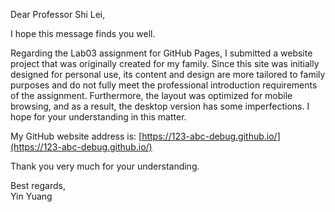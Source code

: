 Dear Professor Shi Lei,

I hope this message finds you well.

Regarding the Lab03 assignment for GitHub Pages, I submitted a website project that was originally created for my family. Since this site was initially designed for personal use, its content and design are more tailored to family purposes and do not fully meet the professional introduction requirements of the assignment. Furthermore, the layout was optimized for mobile browsing, and as a result, the desktop version has some imperfections. I hope for your understanding in this matter.

My GitHub website address is: [https://123-abc-debug.github.io/](https://123-abc-debug.github.io/)

Thank you very much for your understanding.

Best regards,  
Yin Yuang
